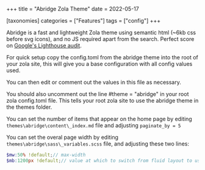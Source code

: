 +++
title = "Abridge Zola Theme"
date = 2022-05-17

[taxonomies]
categories = ["Features"]
tags = ["config"]
+++

Abridge is a fast and lightweight Zola theme using semantic html (~6kb css before svg icons), and no JS required apart from the search. Perfect score on [Google's Lighthouse audit](https://web.dev/measure/).
<!-- more -->
For quick setup copy the config.toml from the abridge theme into the root of your zola site, this will give you a base configuration with all config values used.

You can then edit or comment out the values in this file as necessary.

You should also uncomment out the line #theme = "abridge" in your root zola config.toml file. This tells your root zola site to use the abridge theme in the themes folder.

You can set the number of items that appear on the home page by editing `themes\abridge\content\_index.md` file and adjusting `paginate_by = 5`

You can set the overal page width by editing `themes\abridge\sass\_variables.scss` file, and adjusting these two lines:

```scss
$mw:50% !default;// max-width
$mb:1200px !default;// value at which to switch from fluid layout to using max-width
```
